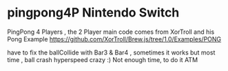 # pingpong4P Nintendo Switch
PingPong 4 Players , the 2 Player main code comes from XorTroll and his Pong Example
https://github.com/XorTroll/Brew.js/tree/1.0/Examples/PONG

have to fix the ballCollide with Bar3 & Bar4 , sometimes it works but most time , ball crash hyperspeed crazy :)
Not enough time, to do it ATM
